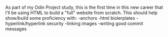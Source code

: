 As part of my Odin Project study, this is the first time in this new career that I'll be using HTML to build a "full" website from scratch. This should help show/build some proficiency with:
  -anchors
  -html biolerplates
  -hyperlink/hyperlink security
  -linking images
  -writing good commit messages